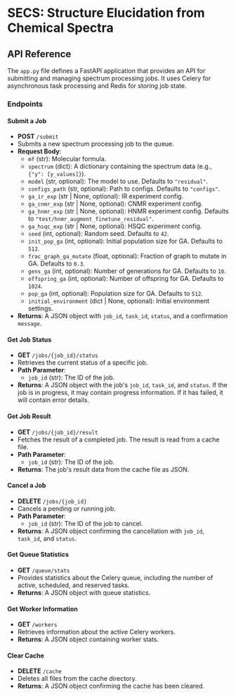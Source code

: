 # SECS: Structure Elucidation from Chemical Spectra

## API Reference

The `app.py` file defines a FastAPI application that provides an API for submitting and managing spectrum processing jobs. It uses Celery for asynchronous task processing and Redis for storing job state.

### Endpoints

#### Submit a Job

- **POST** `/submit`
- Submits a new spectrum processing job to the queue.
- **Request Body**:
  - `mf` (str): Molecular formula.
  - `spectrum` (dict): A dictionary containing the spectrum data (e.g., `{"y": [y_values]}`).
  - `model` (str, optional): The model to use. Defaults to `"residual"`.
  - `configs_path` (str, optional): Path to configs. Defaults to `"configs"`.
  - `ga_ir_exp` (str | None, optional): IR experiment config.
  - `ga_cnmr_exp` (str | None, optional): CNMR experiment config.
  - `ga_hnmr_exp` (str | None, optional): HNMR experiment config. Defaults to `"test/hnmr_augment_finetune_residual"`.
  - `ga_hsqc_exp` (str | None, optional): HSQC experiment config.
  - `seed` (int, optional): Random seed. Defaults to `42`.
  - `init_pop_ga` (int, optional): Initial population size for GA. Defaults to `512`.
  - `frac_graph_ga_mutate` (float, optional): Fraction of graph to mutate in GA. Defaults to `0.3`.
  - `gens_ga` (int, optional): Number of generations for GA. Defaults to `10`.
  - `offspring_ga` (int, optional): Number of offspring for GA. Defaults to `1024`.
  - `pop_ga` (int, optional): Population size for GA. Defaults to `512`.
  - `initial_environment` (dict | None, optional): Initial environment settings.
- **Returns**: A JSON object with `job_id`, `task_id`, `status`, and a confirmation `message`.

#### Get Job Status

- **GET** `/jobs/{job_id}/status`
- Retrieves the current status of a specific job.
- **Path Parameter**:
  - `job_id` (str): The ID of the job.
- **Returns**: A JSON object with the job's `job_id`, `task_id`, and `status`. If the job is in progress, it may contain progress information. If it has failed, it will contain error details.

#### Get Job Result

- **GET** `/jobs/{job_id}/result`
- Fetches the result of a completed job. The result is read from a cache file.
- **Path Parameter**:
  - `job_id` (str): The ID of the job.
- **Returns**: The job's result data from the cache file as JSON.

#### Cancel a Job

- **DELETE** `/jobs/{job_id}`
- Cancels a pending or running job.
- **Path Parameter**:
  - `job_id` (str): The ID of the job to cancel.
- **Returns**: A JSON object confirming the cancellation with `job_id`, `task_id`, and `status`.

#### Get Queue Statistics

- **GET** `/queue/stats`
- Provides statistics about the Celery queue, including the number of active, scheduled, and reserved tasks.
- **Returns**: A JSON object with queue statistics.

#### Get Worker Information

- **GET** `/workers`
- Retrieves information about the active Celery workers.
- **Returns**: A JSON object containing worker stats.

#### Clear Cache

- **DELETE** `/cache`
- Deletes all files from the cache directory.
- **Returns**: A JSON object confirming the cache has been cleared.
